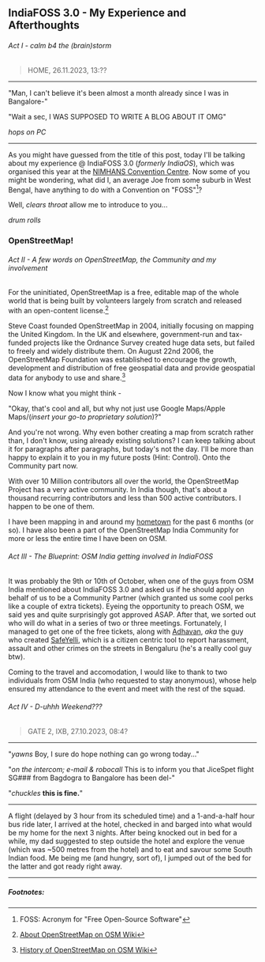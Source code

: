 ## IndiaFOSS 3.0 - My Experience and Afterthoughts
###### Act I - calm b4 the (brain)storm
> HOME, 26.11.2023, 13:??

---
"Man, I can't believe it's been almost a month already since I was in Bangalore-"

"Wait a sec, I WAS SUPPOSED TO WRITE A BLOG ABOUT IT OMG"

_hops on PC_

---

As you might have guessed from the title of this post, today I'll be talking about my experience @ IndiaFOSS 3.0 (_formerly IndiaOS_), which was organised this year at the [NIMHANS Convention Centre](https://www.openstreetmap.org/#map=19/12.94314/77.59678). Now some of you might be wondering, what did I, an average Joe from some suburb in West Bengal, have anything to do with a Convention on "FOSS"[^1]?

Well, _clears throat_ allow me to introduce to you...

_drum rolls_

### **OpenStreetMap!**


###### Act II - A few words on OpenStreetMap, the Community and my involvement

For the uninitiated, OpenStreetMap is a free, editable map of the whole world that is being built by volunteers largely from scratch and released with an open-content license.[^2]

Steve Coast founded OpenStreetMap in 2004, initially focusing on mapping the United Kingdom. In the UK and elsewhere, government-run and tax-funded projects like the Ordnance Survey created huge data sets, but failed to freely and widely distribute them. On August 22nd 2006, the OpenStreetMap Foundation was established to encourage the growth, development and distribution of free geospatial data and provide geospatial data for anybody to use and share.[^3]

Now I know what you might think -

"Okay, that's cool and all, but why not just use Google Maps/Apple Maps/(_insert your go-to proprietary solution_)?"

And you're not wrong. Why even bother creating a map from scratch rather than, I don't know, using already existing solutions? I can keep talking about it for paragraphs after paragraphs, but today's not the day. I'll be more than happy to explain it to you in my future posts (Hint: Control). Onto the Community part now.

With over 10 Million contributors all over the world, the OpenStreetMap Project has a very active community. In India though, that's about a thousand recurring contributors and less than 500 active contributors. I happen to be one of them.

I have been mapping in and around my [hometown](https://www.openstreetmap.org/#map=14/26.5269/88.7271) for the past 6 months (or so). I have also been a part of the OpenStreetMap India Community for more or less the entire time I have been on OSM.

###### Act III - The Blueprint: OSM India getting involved in IndiaFOSS

It was probably the 9th or 10th of October, when one of the guys from OSM India mentioned about IndiaFOSS 3.0 and asked us if he should apply on behalf of us to be a Community Partner (which granted us some cool perks like a couple of extra tickets). Eyeing the opportunity to preach OSM, we said yes and quite surprisingly got approved ASAP. After that, we sorted out who will do what in a series of two or three meetings. Fortunately, I managed to get one of the free tickets, along with [Adhavan](https://rungdung.github.io/), _aka_ the guy who created [SafeYelli](https://safeyelli.in/), which is a citizen centric tool to report harassment, assault and other crimes on the streets in Bengaluru (he's a really cool guy btw).

Coming to the travel and accomodation, I would like to thank to two individuals from OSM India (who requested to stay anonymous), whose help ensured my attendance to the event and meet with the rest of the squad.

###### Act IV - D-uhhh Weekend???

> GATE 2, IXB, 27.10.2023, 08:4?

---
 "_yawns_ Boy, I sure do hope nothing can go wrong today..."

 "_on the intercom; e-mail & robocall_ This is to inform you that JiceSpet flight SG### from Bagdogra to Bangalore has been del-"

 "_chuckles_ **this is fine.**"

---

A flight (delayed by 3 hour from its scheduled time) and a 1-and-a-half hour bus ride later, I arrived at the hotel, checked in and barged into what would be my home for the next 3 nights. After being knocked out in bed for a while, my dad suggested to step outside the hotel and explore the venue (which was ~500 metres from the hotel) and to eat and savour some South Indian food. Me being me (and hungry, sort of), I jumped out of the bed for the latter and got ready right away.

---

##### Footnotes:
[^1]: FOSS: Acronym for "Free Open-Source Software"
[^2]: [About OpenStreetMap on OSM Wiki](https://wiki.openstreetmap.org/wiki/About_OpenStreetMap)
[^3]: [History of OpenStreetMap on OSM Wiki](https://wiki.openstreetmap.org/wiki/History_of_OpenStreetMap)
